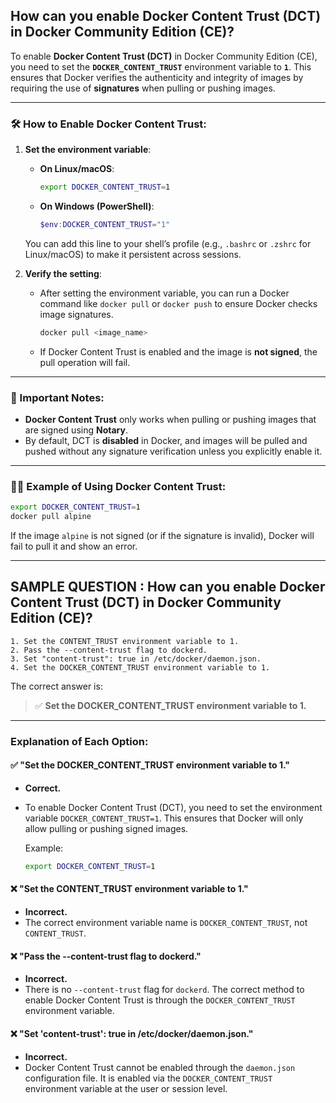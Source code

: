## How can you enable Docker Content Trust (DCT) in Docker Community Edition (CE)?

To enable **Docker Content Trust (DCT)** in Docker Community Edition (CE), you need to set the **`DOCKER_CONTENT_TRUST`** environment variable to **`1`**. This ensures that Docker verifies the authenticity and integrity of images by requiring the use of **signatures** when pulling or pushing images.

---

### 🛠️ How to Enable Docker Content Trust:

1. **Set the environment variable**:
   - **On Linux/macOS**:
     ```bash
     export DOCKER_CONTENT_TRUST=1
     ```
   - **On Windows (PowerShell)**:
     ```powershell
     $env:DOCKER_CONTENT_TRUST="1"
     ```

   You can add this line to your shell’s profile (e.g., `.bashrc` or `.zshrc` for Linux/macOS) to make it persistent across sessions.

2. **Verify the setting**:
   - After setting the environment variable, you can run a Docker command like `docker pull` or `docker push` to ensure Docker checks image signatures.
     ```bash
     docker pull <image_name>
     ```
   - If Docker Content Trust is enabled and the image is **not signed**, the pull operation will fail.

---

### 🚨 Important Notes:
- **Docker Content Trust** only works when pulling or pushing images that are signed using **Notary**.
- By default, DCT is **disabled** in Docker, and images will be pulled and pushed without any signature verification unless you explicitly enable it.

---

### 🧑‍💻 Example of Using Docker Content Trust:

```bash
export DOCKER_CONTENT_TRUST=1
docker pull alpine
```

If the image `alpine` is not signed (or if the signature is invalid), Docker will fail to pull it and show an error.

---

## SAMPLE QUESTION : How can you enable Docker Content Trust (DCT) in Docker Community Edition (CE)?
```
1. Set the CONTENT_TRUST environment variable to 1.
2. Pass the --content-trust flag to dockerd.
3. Set "content-trust": true in /etc/docker/daemon.json.
4. Set the DOCKER_CONTENT_TRUST environment variable to 1.
```
The correct answer is:

> ✅ **Set the DOCKER_CONTENT_TRUST environment variable to 1.**

---

### Explanation of Each Option:

#### ✅ **"Set the DOCKER_CONTENT_TRUST environment variable to 1."**
- **Correct.**
- To enable Docker Content Trust (DCT), you need to set the environment variable `DOCKER_CONTENT_TRUST=1`. This ensures that Docker will only allow pulling or pushing signed images.
  
    Example:
    ```bash
    export DOCKER_CONTENT_TRUST=1
    ```

#### ❌ **"Set the CONTENT_TRUST environment variable to 1."**
- **Incorrect.**
- The correct environment variable name is `DOCKER_CONTENT_TRUST`, not `CONTENT_TRUST`.

#### ❌ **"Pass the --content-trust flag to dockerd."**
- **Incorrect.**
- There is no `--content-trust` flag for `dockerd`. The correct method to enable Docker Content Trust is through the `DOCKER_CONTENT_TRUST` environment variable.

#### ❌ **"Set 'content-trust': true in /etc/docker/daemon.json."**
- **Incorrect.**
- Docker Content Trust cannot be enabled through the `daemon.json` configuration file. It is enabled via the `DOCKER_CONTENT_TRUST` environment variable at the user or session level.
